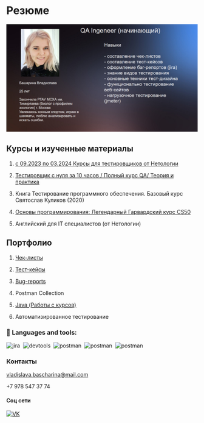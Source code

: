 # Резюме

![Header](assets/2024-03-01_18-54-35.png)

## Курсы и изученные материалы

1. [с 09.2023 по 03.2024 Курсы для тестировщиков от Нетологии](https://netology.ru/programs/qa)

   
2. [Тестировщик с нуля за 10 часов / Полный курс QA/ Теория и практика](https://www.youtube.com/watch?v=jFDMhgcvDh4&t=1321s)
   
3. Книга Тестирование программного обеспечения. Базовый курс
Святослав Куликов (2020)

4. [Основы программирования: Легендарный Гарвардский курс CS50](https://www.youtube.com/watch?v=Sy_wba7l1UU)
5. Английский для IT специалистов (от Нетологии)

## Портфолио

1. [Чек-листы](https://drive.google.com/drive/folders/11CkbQMD-vQBTFQ7qM45sHG6JZzvXZCDI?usp=sharing)
2. [Тест-кейсы](https://drive.google.com/drive/folders/1n7mpz_-sRSL42ZvoERrM-LeI5QYUPv0R?usp=sharing)
3. [Bug-reports](https://drive.google.com/drive/folders/1zcUquaZ-oNN-_Wx91fGK3_0r13XF_Qqj?usp=sharing)
4. Postman Collection

5. [Java (Работы с курсов)](https://github.com/VladikKat/JAVA/blob/main/README.md)
6. Автоматизированное тестирование


 



### 📁 Languages and tools:

<div>
  <img src="https://cdn.jsdelivr.net/gh/devicons/devicon/icons/jira/jira-original.svg" title="jira" alt="jira" width="40" height="40"/>&nbsp
  <img src="https://d33wubrfki0l68.cloudfront.net/38b5c953a4667366685d55db55d057c86db1fc54/a0fdc/static/acae6b24d940347661ca901ea07f47c1/chrome-dev-logo-icon.png" title="devtools" alt="devtools" width="40" height="40"/>&nbsp
  <img src="https://seeklogo.com/images/P/postman-logo-0087CA0D15-seeklogo.com.png" title="postman" alt="postman" width="40" height="40"/>&nbsp
  <img src="https://casezz.com/sites/default/files/inline-images/00-java.png" title="postman" alt="postman" width="40" height="40"/>&nbsp
   <img src="https://e7.pngegg.com/pngimages/392/422/png-clipart-intellij-idea-integrated-development-environment-computer-software-pycharm-jetbrains-java-plum-miscellaneous-text.png" title="postman" alt="postman" width="40" height="40"/>&nbsp
</div>



### Контакты

vladislava.bascharina@mail.com

+7 978 547 37 74

#### Соц сети

[<img src="https://user-life.com/uploads/posts/2019-06/1560957172_vk.png" title="https://vk.com/vladislava1234" alt="VK" width="49" height="40"/>](https://vk.com/vladislava1234)